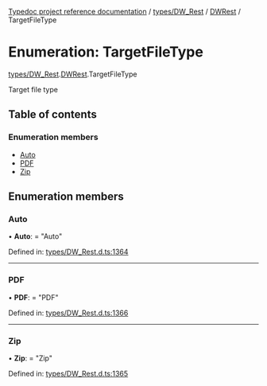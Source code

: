 [Typedoc project reference documentation](../README.md) / [types/DW_Rest](../modules/types_dw_rest.md) / [DWRest](../modules/types_dw_rest.dwrest.md) / TargetFileType

# Enumeration: TargetFileType

[types/DW_Rest](../modules/types_dw_rest.md).[DWRest](../modules/types_dw_rest.dwrest.md).TargetFileType

Target file type

## Table of contents

### Enumeration members

- [Auto](types_dw_rest.dwrest.targetfiletype.md#auto)
- [PDF](types_dw_rest.dwrest.targetfiletype.md#pdf)
- [Zip](types_dw_rest.dwrest.targetfiletype.md#zip)

## Enumeration members

### Auto

• **Auto**: = "Auto"

Defined in: [types/DW_Rest.d.ts:1364](https://github.com/DocuWare/REST-Sample-TS/blob/6f07cff/src/types/DW_Rest.d.ts#L1364)

___

### PDF

• **PDF**: = "PDF"

Defined in: [types/DW_Rest.d.ts:1366](https://github.com/DocuWare/REST-Sample-TS/blob/6f07cff/src/types/DW_Rest.d.ts#L1366)

___

### Zip

• **Zip**: = "Zip"

Defined in: [types/DW_Rest.d.ts:1365](https://github.com/DocuWare/REST-Sample-TS/blob/6f07cff/src/types/DW_Rest.d.ts#L1365)
